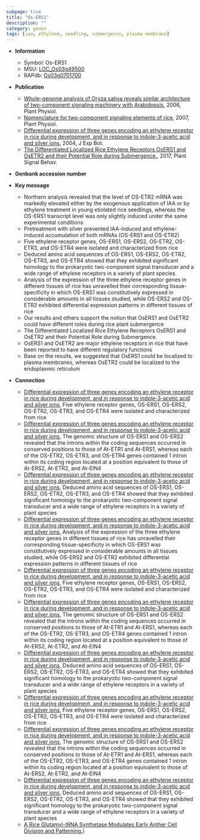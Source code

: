 ```yaml
---
subpage: true
title: "Os-ERS1"
description: ""
category: genes
tags: [iaa, ethylene, seedling, submergence, plasma membrane]
---
```


* **Information**  
    + Symbol: Os-ERS1  
    + MSU: [LOC_Os03g49500](http://rice.plantbiology.msu.edu/cgi-bin/ORF_infopage.cgi?orf=LOC_Os03g49500)  
    + RAPdb: [Os03g0701700](http://rapdb.dna.affrc.go.jp/viewer/gbrowse_details/irgsp1?name=Os03g0701700)  

* **Publication**  
    + [Whole-genome analysis of Oryza sativa reveals similar architecture of two-component signaling machinery with Arabidopsis](http://www.ncbi.nlm.nih.gov/pubmed?term=Whole-genome+analysis+of+Oryza+sativa+reveals+similar+architecture+of+two-component+signaling+machinery+with+Arabidopsis%5BTitle%5D), 2006, Plant Physiol.
    + [Nomenclature for two-component signaling elements of rice](http://www.ncbi.nlm.nih.gov/pubmed?term=Nomenclature+for+two-component+signaling+elements+of+rice%5BTitle%5D), 2007, Plant Physiol.
    + [Differential expression of three genes encoding an ethylene receptor in rice during development, and in response to indole-3-acetic acid and silver ions](http://www.ncbi.nlm.nih.gov/pubmed?term=Differential+expression+of+three+genes+encoding+an+ethylene+receptor+in+rice+during+development,+and+in+response+to+indole-3-acetic+acid+and+silver+ions%5BTitle%5D), 2004, J Exp Bot.
    + [The Differentiated Localized Rice Ethylene Receptors OsERS1 and OsETR2 and their Potential Role during Submergence.](http://www.ncbi.nlm.nih.gov/pubmed?term=The+Differentiated+Localized+Rice+Ethylene+Receptors+OsERS1+and+OsETR2+and+their+Potential+Role+during+Submergence.%5BTitle%5D), 2017, Plant Signal Behav.

* **Genbank accession number**  

* **Key message**  
    + Northern analysis revealed that the level of OS-ETR2 mRNA was markedly elevated either by the exogenous application of IAA or by ethylene treatment in young etiolated rice seedlings, whereas the OS-ERS1 transcript level was only slightly induced under the same experimental conditions
    + Pretreatment with silver prevented IAA-induced and ethylene-induced accumulation of both mRNAs (OS-ERS1 and OS-ETR2)
    + Five ethylene receptor genes, OS-ERS1, OS-ERS2, OS-ETR2, OS-ETR3, and OS-ETR4 were isolated and characterized from rice
    + Deduced amino acid sequences of OS-ERS1, OS-ERS2, OS-ETR2, OS-ETR3, and OS-ETR4 showed that they exhibited significant homology to the prokaryotic two-component signal transducer and a wide range of ethylene receptors in a variety of plant species
    + Analysis of the expression of the three ethylene receptor genes in different tissues of rice has unravelled their corresponding tissue-specificity in which OS-ERS1 was constitutively expressed in considerable amounts in all tissues studied, while OS-ERS2 and OS-ETR2 exhibited differential expression patterns in different tissues of rice
    + Our results and others support the notion that OsERS1 and OsETR2 could have different roles during rice plant submergence
    + The Differentiated Localized Rice Ethylene Receptors OsERS1 and OsETR2 and their Potential Role during Submergence.
    + OsERS1 and OsETR2 are major ethylene receptors in rice that have been reported to have different regulatory functions
    + Base on the results, we suggested that OsERS1 could be localized to plasma membranes, whereas OsETR2 could be localized to the endoplasmic reticulum

* **Connection**  
    + [Differential expression of three genes encoding an ethylene receptor in rice during development, and in response to indole-3-acetic acid and silver ions](http://www.ncbi.nlm.nih.gov/pubmed?term=Differential+expression+of+three+genes+encoding+an+ethylene+receptor+in+rice+during+development,+and+in+response+to+indole-3-acetic+acid+and+silver+ions%5BTitle%5D), Five ethylene receptor genes, OS-ERS1, OS-ERS2, OS-ETR2, OS-ETR3, and OS-ETR4 were isolated and characterized from rice
    + [Differential expression of three genes encoding an ethylene receptor in rice during development, and in response to indole-3-acetic acid and silver ions](http://www.ncbi.nlm.nih.gov/pubmed?term=Differential+expression+of+three+genes+encoding+an+ethylene+receptor+in+rice+during+development,+and+in+response+to+indole-3-acetic+acid+and+silver+ions%5BTitle%5D), The genomic structure of OS-ERS1 and OS-ERS2 revealed that the introns within the coding sequences occurred in conserved positions to those of At-ETR1 and At-ERS1, whereas each of the OS-ETR2, OS-ETR3, and OS-ETR4 genes contained 1 intron within its coding region located at a position equivalent to those of At-ERS2, At-ETR2, and At-EIN4
    + [Differential expression of three genes encoding an ethylene receptor in rice during development, and in response to indole-3-acetic acid and silver ions](http://www.ncbi.nlm.nih.gov/pubmed?term=Differential+expression+of+three+genes+encoding+an+ethylene+receptor+in+rice+during+development,+and+in+response+to+indole-3-acetic+acid+and+silver+ions%5BTitle%5D), Deduced amino acid sequences of OS-ERS1, OS-ERS2, OS-ETR2, OS-ETR3, and OS-ETR4 showed that they exhibited significant homology to the prokaryotic two-component signal transducer and a wide range of ethylene receptors in a variety of plant species
    + [Differential expression of three genes encoding an ethylene receptor in rice during development, and in response to indole-3-acetic acid and silver ions](http://www.ncbi.nlm.nih.gov/pubmed?term=Differential+expression+of+three+genes+encoding+an+ethylene+receptor+in+rice+during+development,+and+in+response+to+indole-3-acetic+acid+and+silver+ions%5BTitle%5D), Analysis of the expression of the three ethylene receptor genes in different tissues of rice has unravelled their corresponding tissue-specificity in which OS-ERS1 was constitutively expressed in considerable amounts in all tissues studied, while OS-ERS2 and OS-ETR2 exhibited differential expression patterns in different tissues of rice
    + [Differential expression of three genes encoding an ethylene receptor in rice during development, and in response to indole-3-acetic acid and silver ions](http://www.ncbi.nlm.nih.gov/pubmed?term=Differential+expression+of+three+genes+encoding+an+ethylene+receptor+in+rice+during+development,+and+in+response+to+indole-3-acetic+acid+and+silver+ions%5BTitle%5D), Five ethylene receptor genes, OS-ERS1, OS-ERS2, OS-ETR2, OS-ETR3, and OS-ETR4 were isolated and characterized from rice
    + [Differential expression of three genes encoding an ethylene receptor in rice during development, and in response to indole-3-acetic acid and silver ions](http://www.ncbi.nlm.nih.gov/pubmed?term=Differential+expression+of+three+genes+encoding+an+ethylene+receptor+in+rice+during+development,+and+in+response+to+indole-3-acetic+acid+and+silver+ions%5BTitle%5D), The genomic structure of OS-ERS1 and OS-ERS2 revealed that the introns within the coding sequences occurred in conserved positions to those of At-ETR1 and At-ERS1, whereas each of the OS-ETR2, OS-ETR3, and OS-ETR4 genes contained 1 intron within its coding region located at a position equivalent to those of At-ERS2, At-ETR2, and At-EIN4
    + [Differential expression of three genes encoding an ethylene receptor in rice during development, and in response to indole-3-acetic acid and silver ions](http://www.ncbi.nlm.nih.gov/pubmed?term=Differential+expression+of+three+genes+encoding+an+ethylene+receptor+in+rice+during+development,+and+in+response+to+indole-3-acetic+acid+and+silver+ions%5BTitle%5D), Deduced amino acid sequences of OS-ERS1, OS-ERS2, OS-ETR2, OS-ETR3, and OS-ETR4 showed that they exhibited significant homology to the prokaryotic two-component signal transducer and a wide range of ethylene receptors in a variety of plant species
    + [Differential expression of three genes encoding an ethylene receptor in rice during development, and in response to indole-3-acetic acid and silver ions](http://www.ncbi.nlm.nih.gov/pubmed?term=Differential+expression+of+three+genes+encoding+an+ethylene+receptor+in+rice+during+development,+and+in+response+to+indole-3-acetic+acid+and+silver+ions%5BTitle%5D), Five ethylene receptor genes, OS-ERS1, OS-ERS2, OS-ETR2, OS-ETR3, and OS-ETR4 were isolated and characterized from rice
    + [Differential expression of three genes encoding an ethylene receptor in rice during development, and in response to indole-3-acetic acid and silver ions](http://www.ncbi.nlm.nih.gov/pubmed?term=Differential+expression+of+three+genes+encoding+an+ethylene+receptor+in+rice+during+development,+and+in+response+to+indole-3-acetic+acid+and+silver+ions%5BTitle%5D), The genomic structure of OS-ERS1 and OS-ERS2 revealed that the introns within the coding sequences occurred in conserved positions to those of At-ETR1 and At-ERS1, whereas each of the OS-ETR2, OS-ETR3, and OS-ETR4 genes contained 1 intron within its coding region located at a position equivalent to those of At-ERS2, At-ETR2, and At-EIN4
    + [Differential expression of three genes encoding an ethylene receptor in rice during development, and in response to indole-3-acetic acid and silver ions](http://www.ncbi.nlm.nih.gov/pubmed?term=Differential+expression+of+three+genes+encoding+an+ethylene+receptor+in+rice+during+development,+and+in+response+to+indole-3-acetic+acid+and+silver+ions%5BTitle%5D), Deduced amino acid sequences of OS-ERS1, OS-ERS2, OS-ETR2, OS-ETR3, and OS-ETR4 showed that they exhibited significant homology to the prokaryotic two-component signal transducer and a wide range of ethylene receptors in a variety of plant species
    + [A Rice Glutamyl-tRNA Synthetase Modulates Early Anther Cell Division and Patterning.](aminoacyl-tRNA+synthetase+co-factor))



